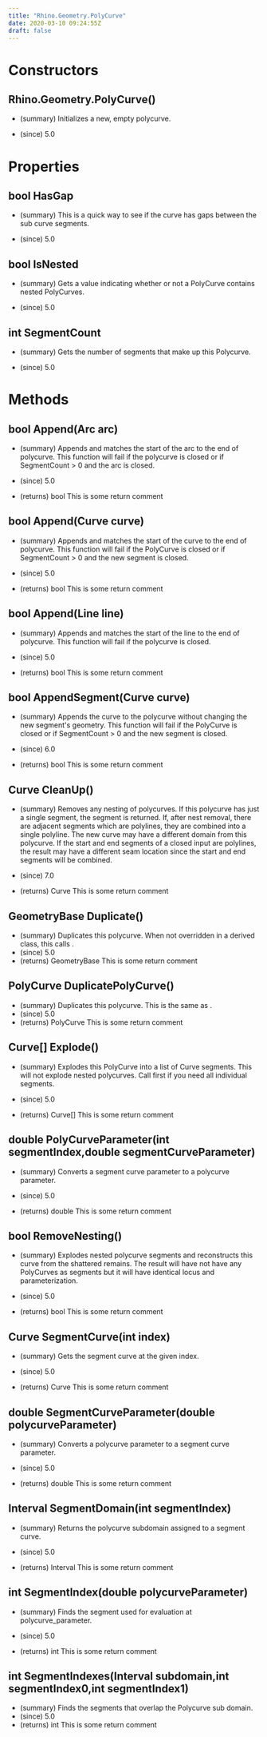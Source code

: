 ```yaml
---
title: "Rhino.Geometry.PolyCurve"
date: 2020-03-10 09:24:55Z
draft: false
---
```


# Constructors
## Rhino.Geometry.PolyCurve()
- (summary) 
     Initializes a new, empty polycurve.
     
- (since) 5.0
# Properties
## bool HasGap
- (summary) 
     This is a quick way to see if the curve has gaps between the sub curve segments. 
     
- (since) 5.0
## bool IsNested
- (summary) 
     Gets a value indicating whether or not a PolyCurve contains nested PolyCurves.
     
- (since) 5.0
## int SegmentCount
- (summary) 
     Gets the number of segments that make up this Polycurve.
     
- (since) 5.0
# Methods
## bool Append(Arc arc)
- (summary) 
     Appends and matches the start of the arc to the end of polycurve. 
     This function will fail if the polycurve is closed or if SegmentCount > 0 and the arc is closed.
     
- (since) 5.0
- (returns) bool This is some return comment
## bool Append(Curve curve)
- (summary) 
     Appends and matches the start of the curve to the end of polycurve. 
     This function will fail if the PolyCurve is closed or if SegmentCount > 0 and the new segment is closed.
     
- (since) 5.0
- (returns) bool This is some return comment
## bool Append(Line line)
- (summary) 
     Appends and matches the start of the line to the end of polycurve. 
     This function will fail if the polycurve is closed.
     
- (since) 5.0
- (returns) bool This is some return comment
## bool AppendSegment(Curve curve)
- (summary) 
     Appends the curve to the polycurve without changing the new segment's geometry. 
     This function will fail if the PolyCurve is closed or if SegmentCount > 0 and the new segment is closed.
     
- (since) 6.0
- (returns) bool This is some return comment
## Curve CleanUp()
- (summary) 
     Removes any nesting of polycurves. If this polycurve has just a single segment, the segment is returned.
     If, after nest removal, there are adjacent segments which are polylines, they are combined into a single polyline.
     The new curve may have a different domain from this polycurve. If the start and end segments of a closed input are polylines,
     the result may have a different seam location since the start and end segments will be combined.
     
- (since) 7.0
- (returns) Curve This is some return comment
## GeometryBase Duplicate()
- (summary) 
     Duplicates this polycurve.
     When not overridden in a derived class, this calls .
- (since) 5.0
- (returns) GeometryBase This is some return comment
## PolyCurve DuplicatePolyCurve()
- (summary) 
     Duplicates this polycurve.
     This is the same as .
- (since) 5.0
- (returns) PolyCurve This is some return comment
## Curve[] Explode()
- (summary) 
     Explodes this PolyCurve into a list of Curve segments. This will not explode nested polycurves. 
     Call  first if you need all individual segments.
     
- (since) 5.0
- (returns) Curve[] This is some return comment
## double PolyCurveParameter(int segmentIndex,double segmentCurveParameter)
- (summary) 
     Converts a segment curve parameter to a polycurve parameter.
     
- (since) 5.0
- (returns) double This is some return comment
## bool RemoveNesting()
- (summary) 
     Explodes nested polycurve segments and reconstructs this curve from the shattered remains. 
     The result will have not have any PolyCurves as segments but it will have identical 
     locus and parameterization.
     
- (since) 5.0
- (returns) bool This is some return comment
## Curve SegmentCurve(int index)
- (summary) 
     Gets the segment curve at the given index.
     
- (since) 5.0
- (returns) Curve This is some return comment
## double SegmentCurveParameter(double polycurveParameter)
- (summary) 
     Converts a polycurve parameter to a segment curve parameter.
     
- (since) 5.0
- (returns) double This is some return comment
## Interval SegmentDomain(int segmentIndex)
- (summary) 
     Returns the polycurve subdomain assigned to a segment curve.
     
- (since) 5.0
- (returns) Interval This is some return comment
## int SegmentIndex(double polycurveParameter)
- (summary) 
     Finds the segment used for evaluation at polycurve_parameter.
     
- (since) 5.0
- (returns) int This is some return comment
## int SegmentIndexes(Interval subdomain,int segmentIndex0,int segmentIndex1)
- (summary) Finds the segments that overlap the Polycurve sub domain.
- (since) 5.0
- (returns) int This is some return comment
